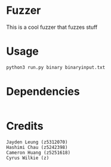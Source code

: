 # Fuzzer
This is a cool fuzzer that fuzzes stuff

# Usage
```python
python3 run.py binary binaryinput.txt
```

# Dependencies
```

```
# Credits
```
Jayden Leung (z5312070)
Hashimi Chau (z5242398)
Cameron Huang (z5251618)
Cyrus Wilkie (z)
```